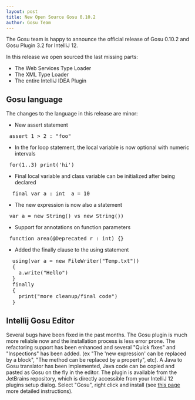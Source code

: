 ```yaml
---
layout: post
title: New Open Source Gosu 0.10.2
author: Gosu Team
---
```


The Gosu team is happy to announce  the official release of Gosu 0.10.2 and Gosu Plugin 3.2 for IntelliJ 12.

In this release we open sourced the last missing parts:  

* The Web Services Type Loader
* The XML Type Loader
* The entire IntelliJ IDEA Plugin

Gosu language
-------------

The changes to the language in this release are minor:

* New assert statement 

<pre class="prettyprint"> assert 1 &gt; 2 : &quot;foo&quot; </pre>

* In the for loop statement, the local variable is now optional with numeric intervals 

<pre class="prettyprint"> for(1..3) print(&#39;hi&#39;) </pre>

* Final local variable and class variable can be initialized after being declared 

<pre class="prettyprint">  final var a : int  a = 10</pre>

* The new expression is now also a statement 

<pre class="prettyprint"> var a = new String() vs new String())</pre>

* Support  for annotations on function parameters 

<pre class="prettyprint"> function area(@Deprecated r : int) {} </pre>

* Added the finally clause to the using statement   

<pre class="prettyprint">
  using(var a = new FileWriter(&quot;Temp.txt&quot;))
  {
    a.write(&quot;Hello&quot;) 
  }
  finally
  {
    print(&quot;more cleanup/final code&quot;)
  }
</pre>

Intellij Gosu Editor
--------------------
Several bugs have been fixed in the past months. The Gosu plugin is much more reliable now and the installation process is less error prone.
The refactoring support has been enhanced and several &quot;Quick fixes&quot; and &quot;Inspections&quot; has been added. (ex &quot;The &#39;new expression&#39; can be replaced by a block&quot;, &quot;The method can be replaced by a property&quot;, etc). A Java to Gosu translator has been implemented, Java code can be copied and pasted as Gosu on the fly in the editor.
The plugin is available from the JetBrains repository, which is directly accessible from your IntelliJ 12 plugins setup dialog.  Select &quot;Gosu&quot;, right click and install (see <a href="http://gosu-lang.github.io/downloads.html">this page</a> more detailed instructions). 

